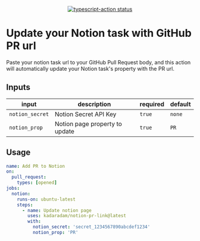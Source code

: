 <p align="center">
  <a href="https://github.com/kadaradam/notion-pr-link/actions"><img alt="typescript-action status" src="https://github.com/kadaradam/notion-pr-link/workflows/build-test/badge.svg"></a>
</p>

# Update your Notion task with GitHub PR url

Paste your notion task url to your GitHub Pull Request body, and this action will automatically update your Notion task's property with the PR url.
## Inputs

| input            | description                    | required | default |
| ---------------- | ------------------------------ | -------- | ------- |
| `notion_secret`  | Notion Secret API Key          | `true`   | `none`  |
| `notion_prop`    | Notion page property to update | `true`   | `PR`    |

## Usage

```yml
name: Add PR to Notion
on:
  pull_request:
    types: [opened]
jobs:
  notion:
    runs-on: ubuntu-latest
    steps:
      - name: Update notion page
        uses: kadaradam/notion-pr-link@latest
        with:
          notion_secret: 'secret_1234567890abcdef1234'
          notion_prop: 'PR'
```